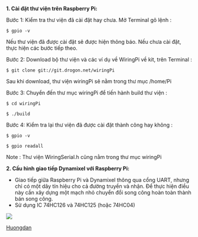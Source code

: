 **1. Cài đặt thư viện trên Raspberry Pi:**

Bước 1: Kiểm tra thư viện đã cài đặt hay chưa. Mở Terminal gõ lệnh :

	$ gpio -v

Nếu thư viện đã được cài đặt sẽ được hiện thông báo. Nếu chưa cài đặt, thực hiện các bước tiếp theo.

Bước 2: Download bộ thư viện và các ví dụ về WiringPi về kit, trên Terminal :

	$ git clone git://git.drogon.net/wiringPi

Sau khi download, thư viện wiringPi sẽ nằm trong thư mục /home/Pi

Bước 3: Chuyển đến thư mục wiringPi để tiến hành build thư viện :

	$ cd wiringPi

	$ ./build

Bước 4: Kiểm tra lại thư viện đã được cài đặt thành công hay không :

	$ gpio -v
	
	$ gpio readall

Note : Thư viện WiringSerial.h cũng nằm trong thư mục wiringPi

**2. Cấu hình giao tiếp Dynamixel với Raspberry Pi:**
- Giao tiếp giữa Raspberry Pi và Dynamixel thông qua cổng UART, nhưng chỉ có một dây tín hiệu cho cả đường truyền và nhận.
Để thực hiện điều này cần xây dựng một mạch nhỏ chuyển đổi song công hoàn toàn thành bán song công.
- Sử dụng IC 74HC126 và 74HC125 (hoặc 74HC04)
<img src="https://i.imgur.com/7RktWcv.jpg">

[Huongdan](https://github.com/duonglong289/Demo/blob/master/HuongDan.md)
